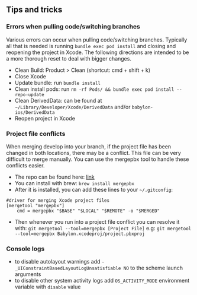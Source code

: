 ## Tips and tricks

### Errors when pulling code/switching branches
Various errors can occur when pulling code/switching branches. 
Typically all that is needed is running `bundle exec pod install` and closing
and reopening the project in Xcode. The following directions are
intended to be a more thorough reset to deal with bigger changes.

- Clean Build: Product > Clean (shortcut: cmd + shift + k)
- Close Xcode
- Update bundle: run `bundle install`
- Clean install pods: run `rm -rf Pods/ && bundle exec pod install --repo-update`
- Clean DerivedData: can be found at
`~/Library/Developer/Xcode/DerivedData` and/or `babylon-ios/DerivedData`
- Reopen project in Xcode

### Project file conflicts
When merging develop into your branch, if the project file has been changed in both locations, there may be a conflict. This file can be very difficult to merge manually. You can use the mergepbx tool to handle these conflicts easier.

- The repo can be found here: [link](https://github.com/simonwagner/mergepbx)
- You can install with brew: `brew install mergepbx`
- After it is installed, you can add these lines to your `~/.gitconfig`:
```
#driver for merging Xcode project files
[mergetool "mergepbx"]
	cmd = mergepbx "$BASE" "$LOCAL" "$REMOTE" -o "$MERGED"
```
- Then whenever you run into a project file conflict you can resolve it with:
`git mergetool --tool=mergepbx [Project File]`
e.g: `git mergetool --tool=mergepbx Babylon.xcodeproj/project.pbxproj`

### Console logs

- to disable autolayout warnings add `-_UIConstraintBasedLayoutLogUnsatisfiable NO` to the scheme launch arguments
- to disable other system activity logs add `OS_ACTIVITY_MODE` environment variable with `disable` value
